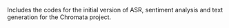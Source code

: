 Includes the codes for the initial version of ASR, sentiment analysis and text generation for the Chromata project.
